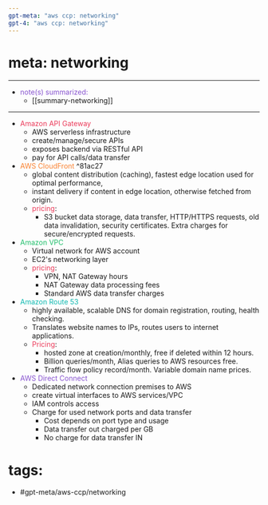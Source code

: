```yaml
---
gpt-meta: "aws ccp: networking"
gpt-4: "aws ccp: networking"
---
```

# meta: networking 
--- 
- <span style='color:#8854d0'>note(s) summarized: </span>
	-  [[summary-networking]]
--- 
- <span style='color:#eb3b5a'>Amazon API Gateway</span> 
	- AWS serverless infrastructure
	- create/manage/secure APIs 
	- exposes backend via RESTful API  
	- pay for API calls/data transfer
- <span style='color:#fa8231'>AWS CloudFront</span>  ^81ac27
	- global content distribution (caching), fastest edge location used for optimal performance, 
	- instant delivery if content in edge location, otherwise fetched from origin. 
	- <span style='color:#eb3b5a'>pricing</span>:
		- S3 bucket data storage, data transfer, HTTP/HTTPS requests, old data invalidation, security certificates. Extra charges for secure/encrypted requests.
- <span style='color:#20bf6b'>Amazon VPC</span>
	- Virtual network for AWS account
	- EC2's networking layer
	- <span style='color:#eb3b5a'>pricing</span>: 
		- VPN, NAT Gateway hours
		- NAT Gateway data processing fees
		- Standard AWS data transfer charges
- <span style='color:#0fb9b1'>Amazon Route 53</span>
	- highly available, scalable DNS for domain registration, routing, health checking. 
	- Translates website names to IPs, routes users to internet applications. 
	- <span style='color:#eb3b5a'>Pricing</span>: 
		- hosted zone at creation/monthly, free if deleted within 12 hours. 
		- Billion queries/month, Alias queries to AWS resources free. 
		- Traffic flow policy record/month. Variable domain name prices.
- <span style='color:#8854d0'>AWS Direct Connect</span> 
	- Dedicated network connection premises to AWS
	- create virtual interfaces to AWS services/VPC 
	- IAM controls access 
	- Charge for used network ports and data transfer
		- Cost depends on port type and usage
		- Data transfer out charged per GB
		- No charge for data transfer IN
# tags:
- #gpt-meta/aws-ccp/networking  